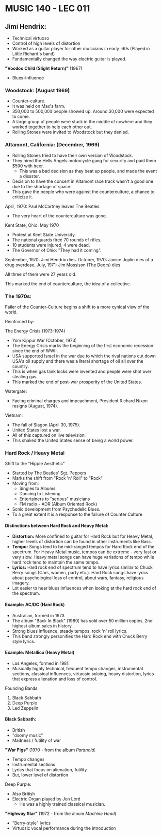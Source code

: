 # MUSIC 140 - LEC 011
## Jimi Hendrix:
- Technical virtuoso
- Control of high levels of distortion
- Worked as a guitar player for other musicians in early .60s (Played in Little Richard's band)
- Fundamentally changed the way electric guitar is played.

**"Voodoo Child (Slight Return)"** (1967)
- Blues-influence

### Woodstock: (August 1969)
- Counter-culture.
- It was held on Max's farm.
- 350,000 to 500,000 people showed up. Around 30,000 were expected to come.
- A large group of people were stuck in the middle of nowhere and they worked together to help each other out.
- Rolling Stones were invited to Woodstock but they denied.

### Altamont, California: (December, 1969)
- Rolling Stones tried to have their own version of Woodstock.
- They hired the Hells Angels motorcycle gang for security and paid them $500 with beer.
  - This was a bad decision as they beat up people, and made the event a disaster.
- Decision to have the concert in Altamont race track wasn't a good one due to the shortage of space.
- This gave the people who were against the counterculture, a chance to criticize it.

April, 1970: Paul McCartney leaves The Beatles
- The very heart of the counterculture was gone.

Kent State, Ohio: May 1970
- Protest at Kent State University.
- The national guards fired 70 rounds of rifles.
- 10 students were injured, 4 were dead.
- The Governor of Ohio: "They had it coming".

September, 1970: Jimi Hendrix dies.
October, 1970: Janice Joplin dies of a drug overdose.
July, 1971: Jim Mossison (The Doors) dies

All three of them were 27 years old.

This marked the end of counterculture, the idea of a collective.

### The 1970s:
Failer of the Counter-Culture begins a shift to a more cynical view of the world.

Reinforced by:

The Energy Crisis (1973-1974)
- Yom Kippur War (October, 1973)
- The Energy Crisis marks the beginning of the first economic recession since the end of WWII.
- USA supported Israel in the war due to which the rival nations cut down USA's oil supply and there was a literal shortage of oil all over the country.
- This is when gas tank locks were invented and people were shot over stealing gas.
- This marked the end of post-war prosperity of the United States.

Watergate:
- Facing criminal charges and impeachment, President Richard Nixon resigns (August, 1974).

Vietnam:
- The fall of Siagon (April 30, 1975).
- United States lost a war.
- All of this captured on live television.
- This shaked the United States sense of being a world power.

### Hard Rock / Heavy Metal
Shift to the "Hippie Aesthetic"
- Started by The Beatles' Sgt. Peppers
- Marks the shift from "Rock 'n' Roll" to "Rock"
- Moving from:
  - Singles to Albums
  - Dancing to Listening
  - Entertainers to "serious" musicians
  - FM radio - AOR (Album Oriented Rock)
- Sonic development from Psychedelic Blues.
- To a great extent it is a response to the failure of Counter Culture.

#### Distinctions between Hard Rock and Heavy Metal:
- **Distortion:** More confined to guitar for Hard Rock but for Heavy Metal, higher levels of distortion can be found in other instruments like Bass.
- **Tempo:** Songs tend to be mid-ranged tempos for Hard Rock end of the spectrum. For Heavy Metal music, tempos can be extreme - very fast or very slow. Heavy metal songs can have huge variations of tempo while hard rock tend to maintain the same tempo.
- **Lyrics:** Hard rock end of spectrum tend to have lyrics similar to Chuck Berry songs (Cars, women, party etc.). Hard Rock songs have lyrics about psychological loss of control, about wars, fantasy, religious imagery.
- Lot easier to hear blues influences when looking at the hard rock end of the spectrum.

#### Example: AC/DC (Hard Rock)
- Australian, formed in 1973.
- The album "Back In Black" (1980) has sold over 50 million copies, 2nd highest album sales in history.
- Strong blues influence, steady tempos, rock 'n' roll lyrics.
- This band strongly personifies the Hard Rock end with Chuck Berry style lyrics.

#### Example: Metallica (Heavy Metal)
- Los Angeles, formed in 1981.
- Musically highly technical, frequent tempo changes, instrumental sections, classical influences, virtuosic soloing, heavy distortion, lyrics that express alienation and loss of control.

Founding Bands
1. Black Sabbath
2. Deep Purple
3. Led Zeppelin

#### Black Sabbath:
- British
- "doomy music"
- Madness / futility of war

**"War Pigs"** (1970 - from the album _Paranoid_)
- Tempo changes
- Instrumental sections
- Lyrics that focus on alienation, futility
- But, lower level of distortion

Deep Purple:
- Also British
- Electric Organ played by Jon Lord
  - He was a highly trained classical musician.

**"Highway Star"** (1972 - from the album _Machine Head_)
- "Berry-style" lyrics
- Virtuosic vocal performance during the introduction
<!--stackedit_data:
eyJoaXN0b3J5IjpbMTM3NTUyMTg0LC0yMTQzODcyODYxLDkzMD
A5MTk0OCwtMzA2MDU5ODc2LC0yMDQ1MTI0NjYwLC0xNjk2NTE5
NjU4LC01NjI3NTU1LDI3NTA1OTcyOCwtOTYwMzE1NzE1LC0xMj
U2MDAzMTE5LDEwNDk5NzkwMDcsLTEzMTExNjcwMTQsMTM2MzA4
MTU1OSw2Nzg3ODY4NjYsLTE0ODI5MDE4NCwtMTYxNTM0NjUxNS
wzNzEwMDc5MTUsLTMzMDYyNjgwNSwtMjA1Nzg5MjI2MF19
-->